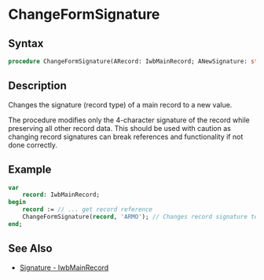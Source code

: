 # ChangeFormSignature

## Syntax

```pascal
procedure ChangeFormSignature(ARecord: IwbMainRecord; ANewSignature: string);
```

## Description

Changes the signature (record type) of a main record to a new value.

The procedure modifies only the 4-character signature of the record while preserving all other record data. This should be used with caution as changing record signatures can break references and functionality if not done correctly.

## Example

```pascal
var
    record: IwbMainRecord;
begin
    record := // ... get record reference
    ChangeFormSignature(record, 'ARMO'); // Changes record signature to ARMO
end;
```

## See Also

- [Signature - IwbMainRecord](IwbMainRecord_Signature.md)
